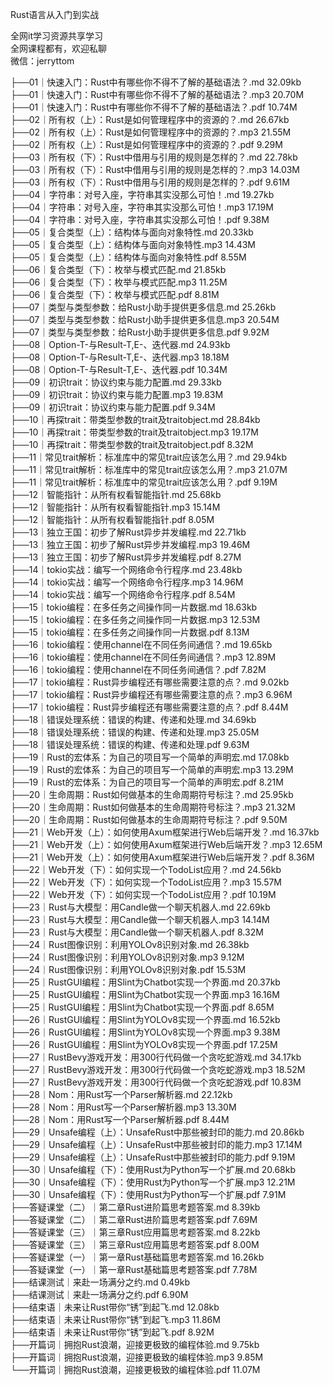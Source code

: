 Rust语言从入门到实战

全网it学习资源共享学习<br>全网课程都有，欢迎私聊<br>微信：jerryttom<br>

├──01｜快速入门：Rust中有哪些你不得不了解的基础语法？.md 32.09kb<br> ├──01｜快速入门：Rust中有哪些你不得不了解的基础语法？.mp3 20.70M<br> ├──01｜快速入门：Rust中有哪些你不得不了解的基础语法？.pdf 10.74M<br> ├──02｜所有权（上）：Rust是如何管理程序中的资源的？.md 26.67kb<br> ├──02｜所有权（上）：Rust是如何管理程序中的资源的？.mp3 21.55M<br> ├──02｜所有权（上）：Rust是如何管理程序中的资源的？.pdf 9.29M<br> ├──03｜所有权（下）：Rust中借用与引用的规则是怎样的？.md 22.78kb<br> ├──03｜所有权（下）：Rust中借用与引用的规则是怎样的？.mp3 14.03M<br> ├──03｜所有权（下）：Rust中借用与引用的规则是怎样的？.pdf 9.61M<br> ├──04｜字符串：对号入座，字符串其实没那么可怕！.md 19.27kb<br> ├──04｜字符串：对号入座，字符串其实没那么可怕！.mp3 17.19M<br> ├──04｜字符串：对号入座，字符串其实没那么可怕！.pdf 9.38M<br> ├──05｜复合类型（上）：结构体与面向对象特性.md 20.33kb<br> ├──05｜复合类型（上）：结构体与面向对象特性.mp3 14.43M<br> ├──05｜复合类型（上）：结构体与面向对象特性.pdf 8.55M<br> ├──06｜复合类型（下）：枚举与模式匹配.md 21.85kb<br> ├──06｜复合类型（下）：枚举与模式匹配.mp3 11.25M<br> ├──06｜复合类型（下）：枚举与模式匹配.pdf 8.81M<br> ├──07｜类型与类型参数：给Rust小助手提供更多信息.md 25.26kb<br> ├──07｜类型与类型参数：给Rust小助手提供更多信息.mp3 20.54M<br> ├──07｜类型与类型参数：给Rust小助手提供更多信息.pdf 9.92M<br> ├──08｜Option-T-与Result-T,E-、迭代器.md 24.93kb<br> ├──08｜Option-T-与Result-T,E-、迭代器.mp3 18.18M<br> ├──08｜Option-T-与Result-T,E-、迭代器.pdf 10.34M<br> ├──09｜初识trait：协议约束与能力配置.md 29.33kb<br> ├──09｜初识trait：协议约束与能力配置.mp3 19.83M<br> ├──09｜初识trait：协议约束与能力配置.pdf 9.34M<br> ├──10｜再探trait：带类型参数的trait及traitobject.md 28.84kb<br> ├──10｜再探trait：带类型参数的trait及traitobject.mp3 19.17M<br> ├──10｜再探trait：带类型参数的trait及traitobject.pdf 8.32M<br> ├──11｜常见trait解析：标准库中的常见trait应该怎么用？.md 29.94kb<br> ├──11｜常见trait解析：标准库中的常见trait应该怎么用？.mp3 21.07M<br> ├──11｜常见trait解析：标准库中的常见trait应该怎么用？.pdf 9.19M<br> ├──12｜智能指针：从所有权看智能指针.md 25.68kb<br> ├──12｜智能指针：从所有权看智能指针.mp3 15.14M<br> ├──12｜智能指针：从所有权看智能指针.pdf 8.05M<br> ├──13｜独立王国：初步了解Rust异步并发编程.md 22.71kb<br> ├──13｜独立王国：初步了解Rust异步并发编程.mp3 19.46M<br> ├──13｜独立王国：初步了解Rust异步并发编程.pdf 8.27M<br> ├──14｜tokio实战：编写一个网络命令行程序.md 23.48kb<br> ├──14｜tokio实战：编写一个网络命令行程序.mp3 14.96M<br> ├──14｜tokio实战：编写一个网络命令行程序.pdf 8.54M<br> ├──15｜tokio编程：在多任务之间操作同一片数据.md 18.63kb<br> ├──15｜tokio编程：在多任务之间操作同一片数据.mp3 12.53M<br> ├──15｜tokio编程：在多任务之间操作同一片数据.pdf 8.13M<br> ├──16｜tokio编程：使用channel在不同任务间通信？.md 19.65kb<br> ├──16｜tokio编程：使用channel在不同任务间通信？.mp3 12.89M<br> ├──16｜tokio编程：使用channel在不同任务间通信？.pdf 7.82M<br> ├──17｜tokio编程：Rust异步编程还有哪些需要注意的点？.md 9.02kb<br> ├──17｜tokio编程：Rust异步编程还有哪些需要注意的点？.mp3 6.96M<br> ├──17｜tokio编程：Rust异步编程还有哪些需要注意的点？.pdf 8.44M<br> ├──18｜错误处理系统：错误的构建、传递和处理.md 34.69kb<br> ├──18｜错误处理系统：错误的构建、传递和处理.mp3 25.05M<br> ├──18｜错误处理系统：错误的构建、传递和处理.pdf 9.63M<br> ├──19｜Rust的宏体系：为自己的项目写一个简单的声明宏.md 17.08kb<br> ├──19｜Rust的宏体系：为自己的项目写一个简单的声明宏.mp3 13.29M<br> ├──19｜Rust的宏体系：为自己的项目写一个简单的声明宏.pdf 8.21M<br> ├──20｜生命周期：Rust如何做基本的生命周期符号标注？.md 25.95kb<br> ├──20｜生命周期：Rust如何做基本的生命周期符号标注？.mp3 21.32M<br> ├──20｜生命周期：Rust如何做基本的生命周期符号标注？.pdf 9.50M<br> ├──21｜Web开发（上）：如何使用Axum框架进行Web后端开发？.md 16.37kb<br> ├──21｜Web开发（上）：如何使用Axum框架进行Web后端开发？.mp3 12.65M<br> ├──21｜Web开发（上）：如何使用Axum框架进行Web后端开发？.pdf 8.36M<br> ├──22｜Web开发（下）：如何实现一个TodoList应用？.md 24.56kb<br> ├──22｜Web开发（下）：如何实现一个TodoList应用？.mp3 15.57M<br> ├──22｜Web开发（下）：如何实现一个TodoList应用？.pdf 10.19M<br> ├──23｜Rust与大模型：用Candle做一个聊天机器人.md 22.69kb<br> ├──23｜Rust与大模型：用Candle做一个聊天机器人.mp3 14.14M<br> ├──23｜Rust与大模型：用Candle做一个聊天机器人.pdf 8.32M<br> ├──24｜Rust图像识别：利用YOLOv8识别对象.md 26.38kb<br> ├──24｜Rust图像识别：利用YOLOv8识别对象.mp3 9.12M<br> ├──24｜Rust图像识别：利用YOLOv8识别对象.pdf 15.53M<br> ├──25｜RustGUI编程：用Slint为Chatbot实现一个界面.md 20.37kb<br> ├──25｜RustGUI编程：用Slint为Chatbot实现一个界面.mp3 16.16M<br> ├──25｜RustGUI编程：用Slint为Chatbot实现一个界面.pdf 8.65M<br> ├──26｜RustGUI编程：用Slint为YOLOv8实现一个界面.md 16.52kb<br> ├──26｜RustGUI编程：用Slint为YOLOv8实现一个界面.mp3 9.38M<br> ├──26｜RustGUI编程：用Slint为YOLOv8实现一个界面.pdf 17.25M<br> ├──27｜RustBevy游戏开发：用300行代码做一个贪吃蛇游戏.md 34.17kb<br> ├──27｜RustBevy游戏开发：用300行代码做一个贪吃蛇游戏.mp3 18.52M<br> ├──27｜RustBevy游戏开发：用300行代码做一个贪吃蛇游戏.pdf 10.83M<br> ├──28｜Nom：用Rust写一个Parser解析器.md 22.12kb<br> ├──28｜Nom：用Rust写一个Parser解析器.mp3 13.30M<br> ├──28｜Nom：用Rust写一个Parser解析器.pdf 8.44M<br> ├──29｜Unsafe编程（上）：UnsafeRust中那些被封印的能力.md 20.86kb<br> ├──29｜Unsafe编程（上）：UnsafeRust中那些被封印的能力.mp3 17.14M<br> ├──29｜Unsafe编程（上）：UnsafeRust中那些被封印的能力.pdf 9.19M<br> ├──30｜Unsafe编程（下）：使用Rust为Python写一个扩展.md 20.68kb<br> ├──30｜Unsafe编程（下）：使用Rust为Python写一个扩展.mp3 12.21M<br> ├──30｜Unsafe编程（下）：使用Rust为Python写一个扩展.pdf 7.91M<br> ├──答疑课堂（二）｜第二章Rust进阶篇思考题答案.md 8.39kb<br> ├──答疑课堂（二）｜第二章Rust进阶篇思考题答案.pdf 7.69M<br> ├──答疑课堂（三）｜第三章Rust应用篇思考题答案.md 8.22kb<br> ├──答疑课堂（三）｜第三章Rust应用篇思考题答案.pdf 8.00M<br> ├──答疑课堂（一）｜第一章Rust基础篇思考题答案.md 16.26kb<br> ├──答疑课堂（一）｜第一章Rust基础篇思考题答案.pdf 7.78M<br> ├──结课测试｜来赴一场满分之约.md 0.49kb<br> ├──结课测试｜来赴一场满分之约.pdf 6.90M<br> ├──结束语｜未来让Rust带你“锈”到起飞.md 12.08kb<br> ├──结束语｜未来让Rust带你“锈”到起飞.mp3 11.86M<br> ├──结束语｜未来让Rust带你“锈”到起飞.pdf 8.92M<br> ├──开篇词｜拥抱Rust浪潮，迎接更极致的编程体验.md 9.75kb<br> ├──开篇词｜拥抱Rust浪潮，迎接更极致的编程体验.mp3 9.85M<br> └──开篇词｜拥抱Rust浪潮，迎接更极致的编程体验.pdf 11.07M